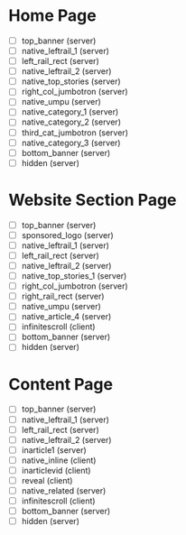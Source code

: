 # Home Page
- [ ] top_banner (server)
- [ ] native_leftrail_1 (server)
- [ ] left_rail_rect (server)
- [ ] native_leftrail_2 (server)
- [ ] native_top_stories (server)
- [ ] right_col_jumbotron (server)
- [ ] native_umpu (server)
- [ ] native_category_1 (server)
- [ ] native_category_2 (server)
- [ ] third_cat_jumbotron (server)
- [ ] native_category_3 (server)
- [ ] bottom_banner (server)
- [ ] hidden (server)

# Website Section Page
- [ ] top_banner (server)
- [ ] sponsored_logo (server)
- [ ] native_leftrail_1 (server)
- [ ] left_rail_rect (server)
- [ ] native_leftrail_2 (server)
- [ ] native_top_stories_1 (server)
- [ ] right_col_jumbotron (server)
- [ ] right_rail_rect (server)
- [ ] native_umpu (server)
- [ ] native_article_4 (server)
- [ ] infinitescroll (client)
- [ ] bottom_banner (server)
- [ ] hidden (server)

# Content Page
- [ ] top_banner (server)
- [ ] native_leftrail_1 (server)
- [ ] left_rail_rect (server)
- [ ] native_leftrail_2 (server)
- [ ] inarticle1 (server)
- [ ] native_inline (client)
- [ ] inarticlevid (client)
- [ ] reveal (client)
- [ ] native_related (server)
- [ ] infinitescroll (client)
- [ ] bottom_banner (server)
- [ ] hidden (server)
